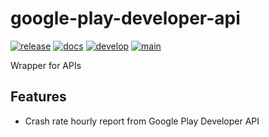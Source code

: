 # google-play-developer-api

[![release](https://img.shields.io/pypi/v/google-play-developer-api.svg)](https://pypi.org/project/google-play-developer-api/)
[![docs](https://img.shields.io/website/https/ikameglobal.github.io/google-play-developer-api/index.html.svg?label=docs&down_message=unavailable&up_message=available)](https://ikameglobal.github.io/google-play-developer-api)
[![develop](https://github.com/ikameglobal/google-play-developer-api/actions/workflows/dev.yml/badge.svg)](https://github.com/ikameglobal/google-play-developer-api/actions/workflows/dev.yml)
[![main](https://github.com/ikameglobal/google-play-developer-api/actions/workflows/release.yml/badge.svg)](https://github.com/ikameglobal/google-play-developer-api/actions/workflows/release.yml)

Wrapper for APIs

## Features

* Crash rate hourly report from Google Play Developer API
